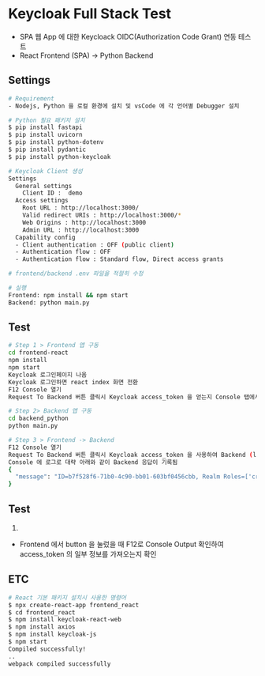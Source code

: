 # Keycloak Full Stack Test

- SPA 웹 App 에 대한 Keycloack OIDC(Authorization Code Grant) 연동 테스트
- React Frontend (SPA) -> Python Backend 

## Settings

```bash
# Requirement
- Nodejs, Python 을 로컬 환경에 설치 및 vsCode 에 각 언어별 Debugger 설치 

# Python 필요 패키지 설치
$ pip install fastapi
$ pip install uvicorn
$ pip install python-dotenv
$ pip install pydantic
$ pip install python-keycloak

# Keycloak Client 생성
Settings
  General settings
    Client ID :  demo
  Access settings
    Root URL : http://localhost:3000/
    Valid redirect URIs : http://localhost:3000/*
    Web Origins : http://localhost:3000
    Admin URL : http://localhost:3000
  Capability config
  - Client authentication : OFF (public client)
  - Authentication flow : OFF
  - Authentication flow : Standard flow, Direct access grants

# frontend/backend .env 파일을 적절히 수정 

# 실행
Frontend: npm install && npm start
Backend: python main.py
```

## Test

```bash
# Step 1 > Frontend 앱 구동
cd frontend-react
npm install
npm start
Keycloak 로그인페이지 나옴
Keycloak 로그인하면 react index 화면 전환
F12 Console 열기
Request To Backend 버튼 클릭시 Keycloak access_token 을 얻는지 Console 탭에서 확인

# Step 2> Backend 앱 구동
cd backend_python
python main.py

# Step 3 > Frontend -> Backend 
F12 Console 열기
Request To Backend 버튼 클릭시 Keycloak access_token 을 사용하여 Backend (localhost:5000/secure) 에 Request 전달됨
Console 에 로그로 대략 아래와 같이 Backend 응답이 기록됨
{
  "message": "ID=b7f528f6-71b0-4c90-bb01-603bf0456cbb, Realm Roles=['create-realm', 'default-roles-master', 'offline_access', 'admin', 'uma_authorization', 'myrole']"
}
```

## Test

1. 
- Frontend 에서 button 을 눌렀을 때 F12로 Console Output 확인하여 access_token 의 일부 정보를 가져오는지 확인

## ETC

```bash
# React 기본 패키지 설치시 사용한 명령어 
$ npx create-react-app frontend_react
$ cd frontend_react
$ npm install keycloak-react-web
$ npm install axios
$ npm install keycloak-js
$ npm start
Compiled successfully!
..
webpack compiled successfully
```
